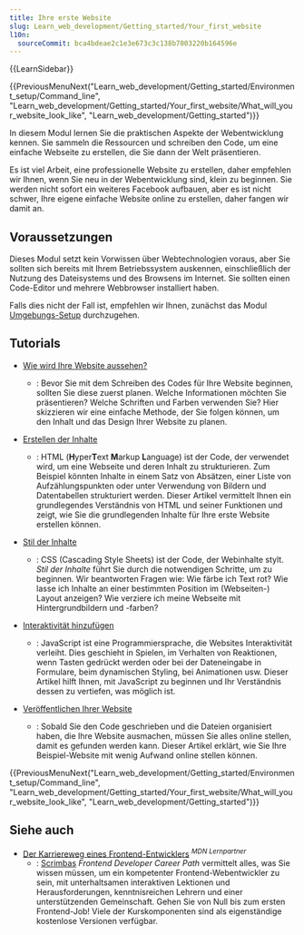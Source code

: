 ```yaml
---
title: Ihre erste Website
slug: Learn_web_development/Getting_started/Your_first_website
l10n:
  sourceCommit: bca4bdeae2c1e3e673c3c138b7003220b164596e
---
```


{{LearnSidebar}}

{{PreviousMenuNext("Learn_web_development/Getting_started/Environment_setup/Command_line", "Learn_web_development/Getting_started/Your_first_website/What_will_your_website_look_like", "Learn_web_development/Getting_started")}}

In diesem Modul lernen Sie die praktischen Aspekte der Webentwicklung kennen. Sie sammeln die Ressourcen und schreiben den Code, um eine einfache Webseite zu erstellen, die Sie dann der Welt präsentieren.

Es ist viel Arbeit, eine professionelle Website zu erstellen, daher empfehlen wir Ihnen, wenn Sie neu in der Webentwicklung sind, klein zu beginnen. Sie werden nicht sofort ein weiteres Facebook aufbauen, aber es ist nicht schwer, Ihre eigene einfache Website online zu erstellen, daher fangen wir damit an.

## Voraussetzungen

Dieses Modul setzt kein Vorwissen über Webtechnologien voraus, aber Sie sollten sich bereits mit Ihrem Betriebssystem auskennen, einschließlich der Nutzung des Dateisystems und des Browsens im Internet. Sie sollten einen Code-Editor und mehrere Webbrowser installiert haben.

Falls dies nicht der Fall ist, empfehlen wir Ihnen, zunächst das Modul [Umgebungs-Setup](/de/docs/Learn_web_development/Getting_started/Environment_setup) durchzugehen.

## Tutorials

- [Wie wird Ihre Website aussehen?](/de/docs/Learn_web_development/Getting_started/Your_first_website/What_will_your_website_look_like)

  - : Bevor Sie mit dem Schreiben des Codes für Ihre Website beginnen, sollten Sie diese zuerst planen. Welche Informationen möchten Sie präsentieren? Welche Schriften und Farben verwenden Sie? Hier skizzieren wir eine einfache Methode, der Sie folgen können, um den Inhalt und das Design Ihrer Website zu planen.

- [Erstellen der Inhalte](/de/docs/Learn_web_development/Getting_started/Your_first_website/Creating_the_content)

  - : HTML (**H**yper**T**ext **M**arkup **L**anguage) ist der Code, der verwendet wird, um eine Webseite und deren Inhalt zu strukturieren. Zum Beispiel könnten Inhalte in einem Satz von Absätzen, einer Liste von Aufzählungspunkten oder unter Verwendung von Bildern und Datentabellen strukturiert werden. Dieser Artikel vermittelt Ihnen ein grundlegendes Verständnis von HTML und seiner Funktionen und zeigt, wie Sie die grundlegenden Inhalte für Ihre erste Website erstellen können.

- [Stil der Inhalte](/de/docs/Learn_web_development/Getting_started/Your_first_website/Styling_the_content)

  - : CSS (Cascading Style Sheets) ist der Code, der Webinhalte stylt. _Stil der Inhalte_ führt Sie durch die notwendigen Schritte, um zu beginnen. Wir beantworten Fragen wie: Wie färbe ich Text rot? Wie lasse ich Inhalte an einer bestimmten Position im (Webseiten-) Layout anzeigen? Wie verziere ich meine Webseite mit Hintergrundbildern und -farben?

- [Interaktivität hinzufügen](/de/docs/Learn_web_development/Getting_started/Your_first_website/Adding_interactivity)

  - : JavaScript ist eine Programmiersprache, die Websites Interaktivität verleiht. Dies geschieht in Spielen, im Verhalten von Reaktionen, wenn Tasten gedrückt werden oder bei der Dateneingabe in Formulare, beim dynamischen Styling, bei Animationen usw. Dieser Artikel hilft Ihnen, mit JavaScript zu beginnen und Ihr Verständnis dessen zu vertiefen, was möglich ist.

- [Veröffentlichen Ihrer Website](/de/docs/Learn_web_development/Getting_started/Your_first_website/Publishing_your_website)

  - : Sobald Sie den Code geschrieben und die Dateien organisiert haben, die Ihre Website ausmachen, müssen Sie alles online stellen, damit es gefunden werden kann. Dieser Artikel erklärt, wie Sie Ihre Beispiel-Website mit wenig Aufwand online stellen können.

{{PreviousMenuNext("Learn_web_development/Getting_started/Environment_setup/Command_line", "Learn_web_development/Getting_started/Your_first_website/What_will_your_website_look_like", "Learn_web_development/Getting_started")}}

## Siehe auch

- [Der Karriereweg eines Frontend-Entwicklers](https://v2.scrimba.com/the-frontend-developer-career-path-c0j?via=mdn) <sup>_MDN Lernpartner_</sup>
  - : [Scrimbas](https://scrimba.com?via=mdn) _Frontend Developer Career Path_ vermittelt alles, was Sie wissen müssen, um ein kompetenter Frontend-Webentwickler zu sein, mit unterhaltsamen interaktiven Lektionen und Herausforderungen, kenntnisreichen Lehrern und einer unterstützenden Gemeinschaft. Gehen Sie von Null bis zum ersten Frontend-Job! Viele der Kurskomponenten sind als eigenständige kostenlose Versionen verfügbar.
